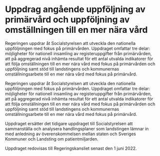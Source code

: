 # Uppdrag angående uppföljning av primärvård och uppföljning av omställningen till en mer nära vård

Regeringen uppdrar åt Socialstyrelsen att utveckla den nationella uppföljningen med fokus på primärvården. Uppdraget omfattar tre delar: möjligheter för nationell insamling av registeruppgifter från primärvården, att på aggregerad nivå inhämta resultat för ett antal utvalda indikatorer för att följa omställningen till en mer nära vård med fokus på primärvården och uppföljning samt stöd till landstingens och kommunernas omställningsarbete till en mer nära vård med fokus på primärvård.

Regeringen uppdrar åt Socialstyrelsen att utveckla den nationella uppföljningen med fokus på primärvården. Uppdraget omfattar tre delar: möjligheter för nationell insamling av registeruppgifter från primärvården, att på aggregerad nivå inhämta resultat för ett antal utvalda indikatorer för att följa omställningen till en mer nära vård med fokus på primärvården och uppföljning samt stöd till landstingens och kommunernas omställningsarbete till en mer nära vård med fokus på primärvård.

Uppdraget ersätter det tidigare uppdraget till Socialstyrelsen att sammanställa och analysera handlingsplaner som landstingen lämnar in med anledning av överenskommelsen mellan staten och Sveriges Kommuner och Landsting om patientmiljarden.

Uppdraget redovisas till Regeringskansliet senast den 1 juni 2022.

